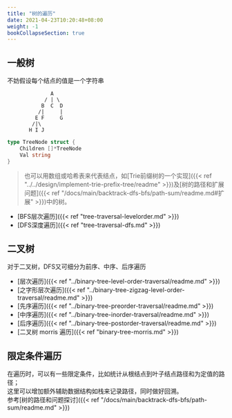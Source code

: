 ```yaml
---
title: "树的遍历"
date: 2021-04-23T10:20:48+08:00
weight: -1
bookCollapseSection: true
---
```


## 一般树
不妨假设每个结点的值是一个字符串
```
              A
            / | \
           B  C  D
          /|     |
         E F     G
        /|\
       H I J
```
```go
type TreeNode struct {
	Children []*TreeNode
	Val string
}
```

> 也可以用数组或哈希表来代表结点，如[Trie前缀树的一个实现]({{< ref "../../design/implement-trie-prefix-tree/readme" >}})及[树的路径和扩展问题]({{< ref "/docs/main/backtrack-dfs-bfs/path-sum/readme.md#扩展" >}})中的树。

* [BFS层次遍历]({{< ref "tree-traversal-levelorder.md" >}})
* [DFS深度遍历]({{< ref "tree-traversal-dfs.md" >}})

## 二叉树
对于二叉树，DFS又可细分为前序、中序、后序遍历
* [层次遍历]({{< ref "../binary-tree-level-order-traversal/readme.md" >}})
* [之字形层次遍历]({{< ref "../binary-tree-zigzag-level-order-traversal/readme.md" >}})
* [先序遍历]({{< ref "../binary-tree-preorder-traversal/readme.md" >}})
* [中序遍历]({{< ref "../binary-tree-inorder-traversal/readme.md" >}})
* [后序遍历]({{< ref "../binary-tree-postorder-traversal/readme.md" >}})
* [二叉树 morris 遍历]({{< ref "binary-tree-morris.md" >}})
## 限定条件遍历
在遍历时，可以有一些限定条件，比如统计从根结点到叶子结点路径和为定值的路径；  
这里可以增加额外辅助数据结构如栈来记录路径，同时做好回溯。  
参考[树的路径和问题探讨]({{< ref "/docs/main/backtrack-dfs-bfs/path-sum/readme.md" >}})